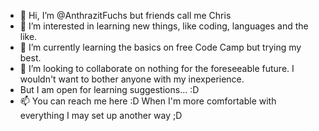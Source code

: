 - 👋 Hi, I’m @AnthrazitFuchs but friends call me Chris
- 👀 I’m interested in learning new things, like coding, languages and the like.
- 🌱 I’m currently learning the basics on free Code Camp but trying my best.
- 💞️ I’m looking to collaborate on nothing for the foreseeable future. I wouldn't want to bother anyone with my inexperience.
- But I am open for learning suggestions... :D 
- 📫 You can reach me here :D When I'm more comfortable with everything I may set up another way ;D

<!---
AnthrazitFuchs/AnthrazitFuchs is a ✨ special ✨ repository because its `README.md` (this file) appears on your GitHub profile.
You can click the Preview link to take a look at your changes.
--->
